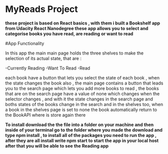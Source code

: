 # MyReads Project

**these project is based on React basics , with them i built a Bookshelf app from 
Udacity React Nanodegree these app allows you to select and categorise books you
have read, are reading or want to read**




#App Functionality

 In this app the main main page holds the three shelves to make the selection
of its actual state, that are :

-Currently Reading 
-Want To Read
-Read

each book have a button that lets you select the state of each book , when the state
changes the book also , the main page contains a button that leads you to the 
search page which lets  you add more books to read , the books that are on the search 
page have a value of none which changes when the selector changes , and with it the state 
changes in the search page and boths states of the books change in the search and in the 
shelves too, when a book in the shelves page is set to none the book automatically
return to the BookAPI where is store again there 



**To install download the the file into a folder on your machine and then inside of your terminal go to the folder where you made the download and type npm install , to install all of the packages you  need to run the app , after they are all install write npm start to start the app in your local host after that you will be able to see the Reading app**
